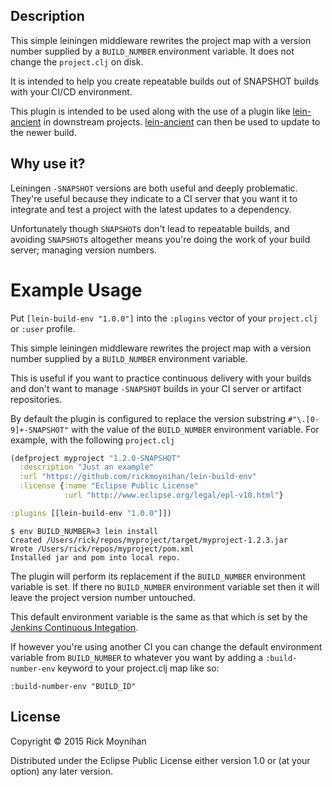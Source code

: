 ## Description

This simple leiningen middleware rewrites the project map with a version number
supplied by a `BUILD_NUMBER` environment variable.  It does not change the
`project.clj` on disk.

It is intended to help you create repeatable builds out of SNAPSHOT builds with
your CI/CD environment.

This plugin is intended to be used along with the use of a plugin like
[lein-ancient](https://github.com/xsc/lein-ancient) in downstream projects.
[lein-ancient](https://github.com/xsc/lein-ancient) can then be used to update
to the newer build.

## Why use it?

Leiningen `-SNAPSHOT` versions are both useful and deeply problematic.  They're
useful because they indicate to a CI server that you want it to integrate and
test a project with the latest updates to a dependency.

Unfortunately though `SNAPSHOT`s don't lead to repeatable builds, and avoiding
`SNAPSHOT`s altogether means you're doing the work of your build server;
managing version numbers.

# Example Usage

Put `[lein-build-env "1.0.0"]` into the `:plugins` vector of your `project.clj`
or `:user` profile.

This simple leiningen middleware rewrites the project map with a version number
supplied by a `BUILD_NUMBER` environment variable.

This is useful if you want to practice continuous delivery with your builds and
don't want to manage `-SNAPSHOT` builds in your CI server or artifact
repositories.

By default the plugin is configured to replace the version substring
`#"\.[0-9]+-SNAPSHOT"` with the value of the `BUILD_NUMBER` environment
variable.  For example, with the following `project.clj`

````clojure
(defproject myproject "1.2.0-SNAPSHOT"
  :description "Just an example"
  :url "https://github.com/rickmoynihan/lein-build-env"
  :license {:name "Eclipse Public License"
            :url "http://www.eclipse.org/legal/epl-v10.html"}

:plugins [[lein-build-env "1.0.0"]])
````

````
$ env BUILD_NUMBER=3 lein install
Created /Users/rick/repos/myproject/target/myproject-1.2.3.jar
Wrote /Users/rick/repos/myproject/pom.xml
Installed jar and pom into local repo.
````

The plugin will perform its replacement if the `BUILD_NUMBER` environment
variable is set.  If there no `BUILD_NUMBER` environment variable set then it
will leave the project version number untouched.

This default environment variable is the same as that which is set by the
[Jenkins Continuous Integation](http://jenkins-ci.org/).

If however you're using another CI you can change the default environment
variable from `BUILD_NUMBER` to whatever you want by adding a
`:build-number-env` keyword to your project.clj map like so:

````
:build-number-env "BUILD_ID"
````

## License

Copyright © 2015 Rick Moynihan

Distributed under the Eclipse Public License either version 1.0 or (at
your option) any later version.
